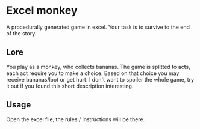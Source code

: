 # Excel monkey

A procedurally generated game in excel. Your task is to survive to the end of the story.

## Lore

You play as a monkey, who collects bananas. The game is splitted to acts, each act require you to make a choice. Based on that choice you may receive bananas/loot or get hurt.
I don't want to spoiler the whole game, try it out if you found this short description interesting.

## Usage

Open the excel file, the rules / instructions will be there.